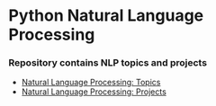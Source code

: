 # Python Natural Language Processing
### Repository contains NLP topics and projects
* [Natural Language Processing: Topics](https://github.com/vkgpt11/python-natural-language-processing/blob/master/nlp_topics/)
* [Natural Language Processing: Projects](https://github.com/vkgpt11/python-natural-language-processing/tree/master/nlp_projects)

